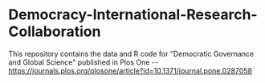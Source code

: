 # Democracy-International-Research-Collaboration
This repository contains the data and R code for "Democratic Governance and Global Science" published in Plos One -- https://journals.plos.org/plosone/article?id=10.1371/journal.pone.0287058
